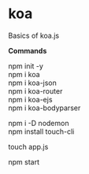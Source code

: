 # koa
Basics of koa.js

**Commands**

npm init -y \
npm i koa  \
npm i koa-json  \
npm i koa-router  \
npm i koa-ejs  \
npm i koa-bodyparser  

npm i -D nodemon  \
npm install touch-cli  

touch app.js  

npm start  

